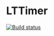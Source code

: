# LTTimer
[![Build status](https://ci.appveyor.com/api/projects/status/4g7n3gihq209fr06?svg=true)](https://ci.appveyor.com/project/fumiya-kume/lttimer)
